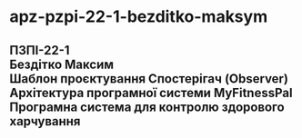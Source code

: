 # apz-pzpi-22-1-bezditko-maksym  
ПЗПІ-22-1  
Бездітко Максим  
Шаблон проєктування Спостерігач (Observer)  
Архітектура програмної системи MyFitnessPal
Програмна система для контролю здорового харчування
---  